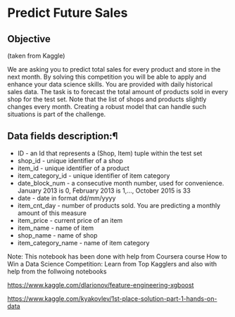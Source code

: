 # Predict Future Sales

## Objective 

(taken from Kaggle)

We are asking you to predict total sales for every product and store in the next month. By solving this competition you will be able to apply and enhance your data science skills.
You are provided with daily historical sales data. The task is to forecast the total amount of products sold in every shop for the test set. Note that the list of shops and products slightly changes every month. Creating a robust model that can handle such situations is part of the challenge.

## Data fields description:¶
- ID - an Id that represents a (Shop, Item) tuple within the test set
- shop_id - unique identifier of a shop
- item_id - unique identifier of a product
- item_category_id - unique identifier of item category
- date_block_num - a consecutive month number, used for convenience. January 2013 is 0, February 2013 is 1,..., October 2015 is 33
- date - date in format dd/mm/yyyy
- item_cnt_day - number of products sold. You are predicting a monthly amount of this measure
- item_price - current price of an item
- item_name - name of item
- shop_name - name of shop
- item_category_name - name of item category

Note: This notebook has been done with help from Coursera course 
How to Win a Data Science Competition: Learn from Top Kagglers and also with help from the follwoing notebooks

https://www.kaggle.com/dlarionov/feature-engineering-xgboost

https://www.kaggle.com/kyakovlev/1st-place-solution-part-1-hands-on-data

